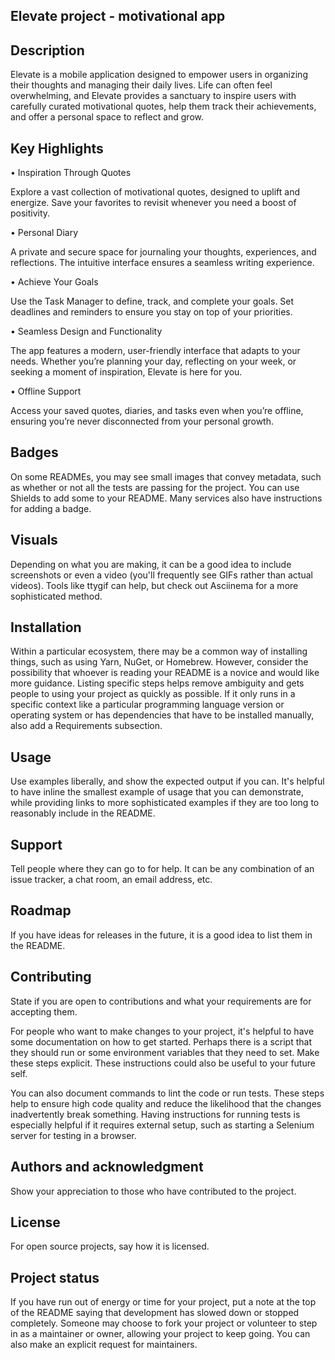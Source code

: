 ## Elevate project - motivational app

## Description
Elevate is a mobile application designed to empower users in organizing their thoughts and managing their daily lives. Life can often feel overwhelming, and Elevate provides a sanctuary to inspire users with carefully curated motivational quotes, help them track their achievements, and offer a personal space to reflect and grow.

## Key Highlights
 • Inspiration Through Quotes
 
Explore a vast collection of motivational quotes, designed to uplift and energize. Save your favorites to revisit whenever you need a boost of positivity.

  •	Personal Diary
  
A private and secure space for journaling your thoughts, experiences, and reflections. The intuitive interface ensures a seamless writing experience.

 •	Achieve Your Goals
 
Use the Task Manager to define, track, and complete your goals. Set deadlines and reminders to ensure you stay on top of your priorities.

  •	Seamless Design and Functionality
  
The app features a modern, user-friendly interface that adapts to your needs. Whether you’re planning your day, reflecting on your week, or seeking a moment of inspiration, Elevate is here for you.

  •	Offline Support
 
Access your saved quotes, diaries, and tasks even when you’re offline, ensuring you’re never disconnected from your personal growth.


## Badges
On some READMEs, you may see small images that convey metadata, such as whether or not all the tests are passing for the project. You can use Shields to add some to your README. Many services also have instructions for adding a badge.

## Visuals
Depending on what you are making, it can be a good idea to include screenshots or even a video (you'll frequently see GIFs rather than actual videos). Tools like ttygif can help, but check out Asciinema for a more sophisticated method.

## Installation
Within a particular ecosystem, there may be a common way of installing things, such as using Yarn, NuGet, or Homebrew. However, consider the possibility that whoever is reading your README is a novice and would like more guidance. Listing specific steps helps remove ambiguity and gets people to using your project as quickly as possible. If it only runs in a specific context like a particular programming language version or operating system or has dependencies that have to be installed manually, also add a Requirements subsection.

## Usage
Use examples liberally, and show the expected output if you can. It's helpful to have inline the smallest example of usage that you can demonstrate, while providing links to more sophisticated examples if they are too long to reasonably include in the README.

## Support
Tell people where they can go to for help. It can be any combination of an issue tracker, a chat room, an email address, etc.

## Roadmap
If you have ideas for releases in the future, it is a good idea to list them in the README.

## Contributing
State if you are open to contributions and what your requirements are for accepting them.

For people who want to make changes to your project, it's helpful to have some documentation on how to get started. Perhaps there is a script that they should run or some environment variables that they need to set. Make these steps explicit. These instructions could also be useful to your future self.

You can also document commands to lint the code or run tests. These steps help to ensure high code quality and reduce the likelihood that the changes inadvertently break something. Having instructions for running tests is especially helpful if it requires external setup, such as starting a Selenium server for testing in a browser.

## Authors and acknowledgment
Show your appreciation to those who have contributed to the project.

## License
For open source projects, say how it is licensed.

## Project status
If you have run out of energy or time for your project, put a note at the top of the README saying that development has slowed down or stopped completely. Someone may choose to fork your project or volunteer to step in as a maintainer or owner, allowing your project to keep going. You can also make an explicit request for maintainers.
